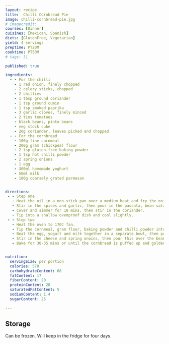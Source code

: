 ```yaml
---
layout: recipe
title:  Chilli Cornbread Pie
image: chilli-cornbread-pie.jpg
# imagecredit:
courses: [Dinner]
cuisines: [Mexican, Spanish]
diets: [GlutenFree, Vegetarian]
yield: 4 servings
preptime: PT20M
cooktime: PT50M
# tags: []

published: true

ingredients:
  - - For the chilli
    - 1 red onion, finely chopped
    - 2 celery sticks, chopped
    - 2 chillies
    - 1 tbsp ground coriander
    - 1 tsp ground cumin
    - 1 tsp smoked paprika
    - 3 garlic cloves, finely minced
    - 2 tins tomatoes
    - black beans, pinto beans
    - veg stock cube
    - 20g coriander, leaves picked and chopped
  - - For the cornbread
    - 100g fine cornmeal
    - 200g gram (chickpea) flour
    - 2 tsp gluten-free baking powder
    - 1 tsp hot chilli powder
    - 2 spring onions
    - 1 egg
    - 300ml homemade yoghurt
    - 50ml milk
    - 100g coarsely grated parmesan


directions:
 - - Step one
   - Heat the oil in a non-stick pan over a medium heat and fry the onions and celery for 8 mins, stirring often. 
   - Stir in the spices and garlic, then pour in the passata, bean salad (along with the liquid from the cans) and bouillon. 
   - Cover and simmer for 10 mins, then stir in the coriander. 
   - Tip into a shallow ovenproof dish and cool slightly.
 - - Step two
   - Heat the oven to 170C fan. 
   - Tip the cornmeal, gram flour, baking powder and chilli powder into a bowl and mix well. 
   - Beat the egg, yogurt and milk together in a separate bowl, then pour into the dry ingredients and mix to make a batter. 
   - Stir in the cheese and spring onoins, then pour this over the bean chilli.
   - Bake for 30-35 mins or until the cornbread is puffed up and golden.


nutrition:
  servingSize: per portion
  calories: 578
  carbohydrateContent: 68
  fatContent: 17
  fiberContent: 20
  proteinContent: 28
  saturatedFatContent: 5
  sodiumContent: 1.4
  sugarContent: 25

---
```

## Storage

Can be frozen. Will keep in the fridge for four days.
